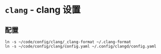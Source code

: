 # `clang` - clang 设置

## 配置

```shell
ln -s ~/code/config/clang/_clang-format ~/.clang-format
ln -s ~/code/config/clang/config.yaml ~/.config/clangd/config.yaml
```

